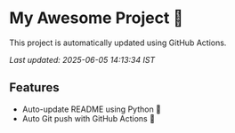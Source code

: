 # My Awesome Project 🚀

This project is automatically updated using GitHub Actions.

_Last updated: 2025-06-05 14:13:34 IST_

## Features
- Auto-update README using Python 🐍
- Auto Git push with GitHub Actions 🤖
